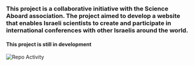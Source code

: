 <h3> This project is a collaborative initiative with the Science Aboard association.
The project aimed to develop a website that enables Israeli scientists to create and participate in international conferences with other Israelis around the world.</h3>

<h4>This project is still in development</h4>

![Repo Activity](https://repobeats.axiom.co/api/embed/635051d1a8be17610a967b7b07b65c0148f13654.svg "Repobeats analytics image")

